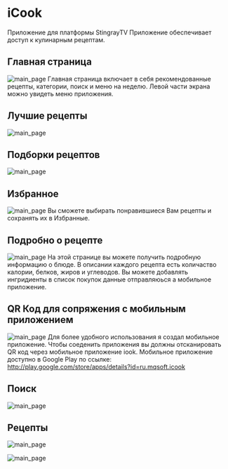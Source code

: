 # iCook
Приложение для платформы StingrayTV
Приложение обеспечивает доступ к кулинарным рецептам.
## Главная страница
![main_page](http://icookserver.000webhostapp.com/screenshots/main.png)
Главная страница включает в себя рекомендованные рецепты, категории, поиск и меню на неделю. Левой части экрана можно увидеть меню приложения.
## Лучшие рецепты
![main_page](http://icookserver.000webhostapp.com/screenshots/top.png)
## Подборки рецептов
![main_page](http://icookserver.000webhostapp.com/screenshots/compilation.png)
## Избранное
![main_page](http://icookserver.000webhostapp.com/screenshots/fav.png)
Вы сможете выбирать понравившиеся Вам рецепты и сохранять их в Избранные. 
## Подробно о рецепте
![main_page](http://icookserver.000webhostapp.com/screenshots/item_view.png)
На этой странице вы можете получить подробную информацию о блюде. В описании каждого рецепта есть количаство калории, белков, жиров и углеводов. Вы можете добавлять ингридиенты в список покупок данные отправляюься а мобильное приложение.
## QR Код для сопряжения с мобильным приложением
![main_page](http://icookserver.000webhostapp.com/screenshots/qr_code_to_connect.png)
Для более удобного использования я создал мобильное приложение. Чтобы соеденить приложения вы должны отсканировать QR код через мобильное приложение iook.
Mобильное приложение доступно в Google Play по ссылке: http://play.google.com/store/apps/details?id=ru.mqsoft.icook
## Поиск
![main_page](http://icookserver.000webhostapp.com/screenshots/search.png)
## Рецепты
![main_page](http://icookserver.000webhostapp.com/screenshots/search.png)

![main_page](http://icookserver.000webhostapp.com/screenshots/category.png)
